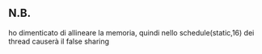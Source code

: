 ## N.B.

ho dimenticato di allineare la memoria, quindi nello schedule(static,16) dei thread causerà il false sharing
